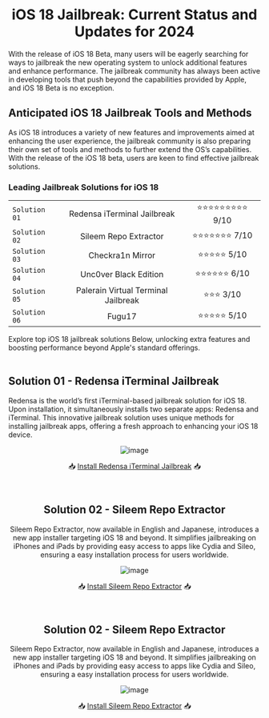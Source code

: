<div align="center">

# iOS 18 Jailbreak: Current Status and Updates for 2024

</div>

With the release of iOS 18 Beta, many users will be eagerly searching for ways to jailbreak the new operating system to unlock additional features and enhance performance. The jailbreak community has always been active in developing tools that push beyond the capabilities provided by Apple, and iOS 18 Beta is no exception.

## Anticipated iOS 18 Jailbreak Tools and Methods

As iOS 18 introduces a variety of new features and improvements aimed at enhancing the user experience, the jailbreak community is also preparing their own set of tools and methods to further extend the OS’s capabilities. With the release of the iOS 18 beta, users are keen to find effective jailbreak solutions.

### Leading Jailbreak Solutions for iOS 18


  
|         |            |              |
| ------------- |:-------------:|:-------------:| 
| `Solution 01` | Redensa iTerminal Jailbreak      | ⭐⭐⭐⭐⭐⭐⭐⭐⭐   9/10 | 
| `Solution 02` | Sileem Repo Extractor      |       ⭐⭐⭐⭐⭐⭐⭐   7/10 |   
| `Solution 03` | Checkra1n Mirror      | ⭐⭐⭐⭐⭐   5/10 |    
| `Solution 04` | Unc0ver Black Edition      | ⭐⭐⭐⭐⭐⭐   6/10 |     
| `Solution 05` | Palerain Virtual Terminal Jailbreak      | ⭐⭐⭐   3/10 |     
| `Solution 06` | Fugu17      | ⭐⭐⭐⭐⭐   5/10 |    



Explore top iOS 18 jailbreak solutions Below, unlocking extra features and boosting performance beyond Apple's standard offerings.<br><br>

## Solution 01 - <b>Redensa iTerminal Jailbreak</b>

Redensa is the world’s first iTerminal-based jailbreak solution for iOS 18. Upon installation, it simultaneously installs two separate apps: Redensa and iTerminal. This innovative jailbreak solution uses unique methods for installing jailbreak apps, offering a fresh approach to enhancing your iOS 18 device.

<div align="center">
  
![image](https://github.com/Future-Jailbreak/iOS18/assets/172568410/dac0d2da-30ee-413d-ae17-581d94655248)

📥 <a href="#">Install Redensa iTerminal Jailbreak</a> 📥

<div><br>


## Solution 02 - <b>Sileem Repo Extractor</b>

Sileem Repo Extractor, now available in English and Japanese, introduces a new app installer targeting iOS 18 and beyond. It simplifies jailbreaking on iPhones and iPads by providing easy access to apps like Cydia and Sileo, ensuring a easy installation process for users worldwide.

<div align="center">
  
![image](https://github.com/Future-Jailbreak/iOS18/assets/172568410/5c6921ef-a918-4c89-8c61-81b0a6c7cfc6)

📥 <a href="#">Install Sileem Repo Extractor</a> 📥

<div><br>


## Solution 02 - <b>Sileem Repo Extractor</b>

Sileem Repo Extractor, now available in English and Japanese, introduces a new app installer targeting iOS 18 and beyond. It simplifies jailbreaking on iPhones and iPads by providing easy access to apps like Cydia and Sileo, ensuring a easy installation process for users worldwide.

<div align="center">
  
![image](https://github.com/Future-Jailbreak/iOS18/assets/172568410/5c6921ef-a918-4c89-8c61-81b0a6c7cfc6)

📥 <a href="#">Install Sileem Repo Extractor</a> 📥

<div><br>






